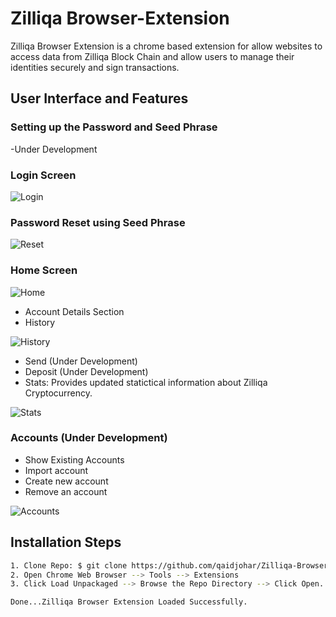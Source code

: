 # Zilliqa Browser-Extension

Zilliqa Browser Extension is a chrome based extension for allow websites to access data from Zilliqa Block Chain and allow users to
manage their identities securely and sign transactions.

## User Interface and Features

### Setting up the Password and Seed Phrase
-Under Development
    
### Login Screen

![Login](docs/images/ext6.png)
    
### Password Reset using Seed Phrase

![Reset](docs/images/ext5.png)
    
### Home Screen
    
![Home](docs/images/ext1.png)
    
- Account Details Section
- History

![History](docs/images/ext4.png)
        
- Send (Under Development)
- Deposit (Under Development)
- Stats: Provides updated statictical information about Zilliqa Cryptocurrency.

![Stats](docs/images/ext7.png)
    
    
    
    
### Accounts (Under Development)
- Show Existing Accounts
- Import account
- Create new account
- Remove an account
        
![Accounts](docs/images/ext2.png)


## Installation Steps
```sh
1. Clone Repo: $ git clone https://github.com/qaidjohar/Zilliqa-Browser-Extension
2. Open Chrome Web Browser --> Tools --> Extensions
3. Click Load Unpackaged --> Browse the Repo Directory --> Click Open.

Done...Zilliqa Browser Extension Loaded Successfully.
```
